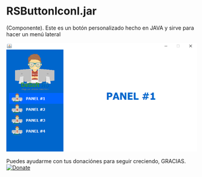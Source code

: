 # RSButtonIconI.jar
(Componente). Este es un botón personalizado hecho en JAVA y sirve para hacer un menú lateral

<img src="https://github.com/RojeruSan/RSPanelSlider/blob/master/Captura.PNG">

Puedes ayudarme con tus donaciónes para seguir creciendo, GRACIAS.<br>
<a href="https://www.paypal.com/cgi-bin/webscr?cmd=_s-xclick&hosted_button_id=JLWEAETTE3H28" target="_blank">
<img src="https://www.paypalobjects.com/es_XC/MX/i/btn/btn_donateCC_LG.gif" 
alt="Donate" data-canonical-src="https://www.paypalobjects.com/en_US/i/btn/btn_donateCC_LG.gif" style="max-width:100%;">
</a>
